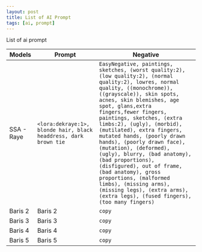 ```yaml
---
layout: post
title: List of AI Prompt
tags: [ai, prompt]
---
```


List of ai prompt

| Models | Prompt | Negative |
| ------ | ------ | ------ |
| SSA - Raye | `<lora:dekraye:1>, blonde hair, black headdress, dark brown tie` | `EasyNegative, paintings, sketches, (worst quality:2), (low quality:2), (normal quality:2), lowres, normal quality, ((monochrome)), ((grayscale)), skin spots, acnes, skin blemishes, age spot, glans,extra fingers,fewer fingers, paintings, sketches, (extra limbs:2), (ugly), (morbid), (mutilated), extra fingers, mutated hands, (poorly drawn hands), (poorly drawn face), (mutation), (deformed), (ugly), blurry, (bad anatomy), (bad proportions), (disfigured), out of frame, (bad anatomy), gross proportions, (malformed limbs), (missing arms), (missing legs), (extra arms), (extra legs), (fused fingers), (too many fingers)` |
| Baris 2 | Baris 2 | `copy` |
| Baris 3 | Baris 3 | `copy` |
| Baris 4 | Baris 4 | `copy` |
| Baris 5 | Baris 5 | `copy` |
